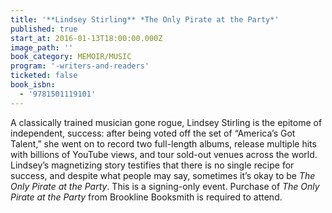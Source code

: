 ```yaml
---
title: '**Lindsey Stirling** *The Only Pirate at the Party*'
published: true
start_at: 2016-01-13T18:00:00.000Z
image_path: ''
book_category: MEMOIR/MUSIC
program: '-writers-and-readers'
ticketed: false
book_isbn:
  - '9781501119101'
---
```


A classically trained musician gone rogue, Lindsey Stirling is the epitome of independent, success: after being voted off the set of “America’s Got Talent,” she went on to record two full-length albums, release multiple hits with billions of YouTube views, and tour sold-out venues across the world. Lindsey’s magnetizing story testifies that there is no single recipe for success, and despite what people may say, sometimes it’s okay to be *The Only Pirate at the Party*. This is a signing-only event. Purchase of *The Only Pirate at the Party* from Brookline Booksmith is required to attend.